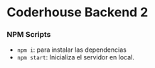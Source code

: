 # Coderhouse Backend 2

### NPM Scripts

- `npm i`: para instalar las dependencias
- `npm start`: Inicializa el servidor en local.
